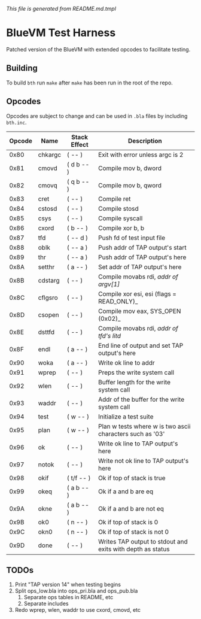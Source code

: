 _This file is generated from README.md.tmpl_

# BlueVM Test Harness

Patched version of the BlueVM with extended opcodes to facilitate testing.

## Building

To build `bth` run `make` after `make` has been run in the root of the repo.

## Opcodes

Opcodes are subject to change and can be used in `.bla` files by including `bth.inc`.

| Opcode | Name | Stack Effect | Description |
|----|----|----|----|
| 0x80 | chkargc | ( -- ) | Exit with error unless argc is 2 |
| 0x81 | cmovd | ( d b -- ) | Compile mov b, dword |
| 0x82 | cmovq | ( q b -- ) | Compile mov b, qword |
| 0x83 | cret | ( -- ) | Compile ret |
| 0x84 | cstosd | ( -- ) | Compile stosd |
| 0x85 | csys | ( -- ) | Compile syscall |
| 0x86 | cxord | ( b -- ) | Compile xor b, b |
| 0x87 | tfd | ( -- d ) | Push fd of test input file |
| 0x88 | oblk | ( -- a ) | Push addr of TAP output's start |
| 0x89 | thr | ( -- a ) | Push addr of TAP output's here |
| 0x8A | setthr | ( a -- ) | Set addr of TAP output's here |
| 0x8B | cdstarg | ( -- ) | Compile movabs rdi, _addr of argv[1]_ |
| 0x8C | cflgsro | ( -- ) | Compile xor esi, esi (flags = READ_ONLY)_ |
| 0x8D | csopen | ( -- ) | Compile mov eax, SYS_OPEN (0x02)_ |
| 0x8E | dsttfd | ( -- ) | Compile movabs rdi, _addr of tfd's litd_ |
| 0x8F | endl | ( a -- ) | End line of output and set TAP output's here |
| 0x90 | woka | ( a -- ) | Write ok line to addr |
| 0x91 | wprep | ( -- ) | Preps the write system call |
| 0x92 | wlen | ( -- ) | Buffer length for the write system call |
| 0x93 | waddr | ( -- ) | Addr of the buffer for the write system call |
| 0x94 | test | ( w -- ) | Initialize a test suite |
| 0x95 | plan | ( w -- ) | Plan w tests where w is two ascii characters such as '03' |
| 0x96 | ok | ( -- ) | Write ok line to TAP output's here |
| 0x97 | notok | ( -- ) | Write not ok line to TAP output's here |
| 0x98 | okif | ( t/f -- ) | Ok if top of stack is true |
| 0x99 | okeq | ( a b -- ) | Ok if a and b are eq |
| 0x9A | okne | ( a b -- ) | Ok if a and b are not eq |
| 0x9B | ok0 | ( n -- ) | Ok if top of stack is 0 |
| 0x9C | okn0 | ( n -- ) | Ok if top of stack is not 0 |
| 0x9D | done | ( -- ) | Writes TAP output to stdout and exits with depth as status |

## TODOs

1. Print "TAP version 14" when testing begins
1. Split ops_low.bla into ops_pri.bla and ops_pub.bla
   1. Separate ops tables in README, etc
   1. Separate includes
1. Redo wprep, wlen, waddr to use cxord, cmovd, etc
